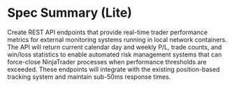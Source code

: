 # Spec Summary (Lite)

Create REST API endpoints that provide real-time trader performance metrics for external monitoring systems running in local network containers. The API will return current calendar day and weekly P/L, trade counts, and win/loss statistics to enable automated risk management systems that can force-close NinjaTrader processes when performance thresholds are exceeded. These endpoints will integrate with the existing position-based tracking system and maintain sub-50ms response times.